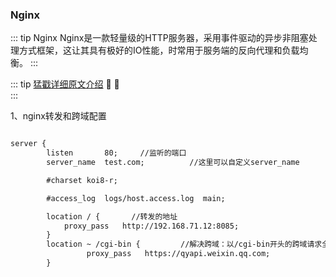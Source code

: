 ### Nginx

::: tip Nginx
Nginx是一款轻量级的HTTP服务器，采用事件驱动的异步非阻塞处理方式框架，这让其具有极好的IO性能，时常用于服务端的反向代理和负载均衡。
:::

::: tip <span style="color:#999;font-weight: initial;"><a href="https://juejin.im/post/5bacbd395188255c8d0fd4b2">猛戳详细原文介绍</a></span> 🎉 💯
&ensp;                     				  
:::

1、nginx转发和跨域配置

```html

server {
        listen       80;     //监听的端口
        server_name  test.com;          //这里可以自定义server_name

        #charset koi8-r;

        #access_log  logs/host.access.log  main;

        location / {       //转发的地址                         
            proxy_pass   http://192.168.71.12:8085;  
        }
        location ~ /cgi-bin {         //解决跨域：以/cgi-bin开头的跨域请求全部转发到下面的地址
                 proxy_pass   https://qyapi.weixin.qq.com;
        }

```
